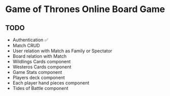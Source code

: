 # Game of Thrones Online Board Game

## TODO

* Authentication :white_check_mark:
* Match CRUD
* User relation with Match as Family or Spectator
* Board relation with Match
* Wildlings Cards component
* Westeros Cards component
* Game Stats component
* Players deck component
* Each player hand pieces component
* Tides of Battle component